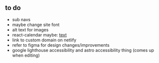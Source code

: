 ## to do

- sub navs
- maybe change site font
- alt text for images
- react-calendar maybe: [text](https://projects.wojtekmaj.pl/react-calendar/)
- link to custom domain on netlify
- refer to figma for design changes/improvements
- google lighthouse accessibility and astro accessibility thing (comes up when editing)
